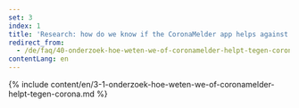 ```yaml
---
set: 3
index: 1
title: 'Research: how do we know if the CoronaMelder app helps against the coronavirus?'
redirect_from: 
  - /de/faq/40-onderzoek-hoe-weten-we-of-coronamelder-helpt-tegen-corona
contentLang: en
---
```

{% include content/en/3-1-onderzoek-hoe-weten-we-of-coronamelder-helpt-tegen-corona.md %}

